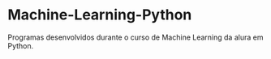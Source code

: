 # Machine-Learning-Python
Programas desenvolvidos durante o curso de Machine Learning da alura em Python.

